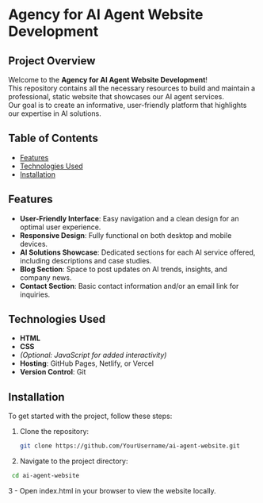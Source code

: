 # Agency for AI Agent Website Development

## Project Overview

Welcome to the **Agency for AI Agent Website Development**!  
This repository contains all the necessary resources to build and maintain a professional, static website that showcases our AI agent services.  
Our goal is to create an informative, user-friendly platform that highlights our expertise in AI solutions.

## Table of Contents

- [Features](#features)  
- [Technologies Used](#technologies-used)  
- [Installation](#installation)  


## Features

- **User-Friendly Interface**: Easy navigation and a clean design for an optimal user experience.  
- **Responsive Design**: Fully functional on both desktop and mobile devices.  
- **AI Solutions Showcase**: Dedicated sections for each AI service offered, including descriptions and case studies.  
- **Blog Section**: Space to post updates on AI trends, insights, and company news.  
- **Contact Section**: Basic contact information and/or an email link for inquiries.

## Technologies Used

- **HTML**  
- **CSS**  
- *(Optional: JavaScript for added interactivity)*  
- **Hosting**: GitHub Pages, Netlify, or Vercel  
- **Version Control**: Git

## Installation

To get started with the project, follow these steps:

1. Clone the repository:
   ```bash
   git clone https://github.com/YourUsername/ai-agent-website.git
2. Navigate to the project directory:
 ```bash
  cd ai-agent-website
```
3 - Open index.html in your browser to view the website locally.

   

